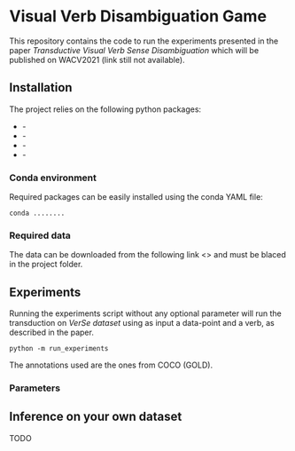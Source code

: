 # Visual Verb Disambiguation Game

This repository contains the code to run the experiments presented in
the paper *Transductive Visual Verb Sense Disambiguation* which will be
published on WACV2021 (link still not available).

## Installation

The project relies on the following python packages:

- \-
- \-
- \-
- \-

### Conda environment
Required packages can be easily installed using the conda YAML file:
```
conda ........
```

### Required data

The data can be downloaded from the following link <> and must be blaced in
the project folder.

## Experiments

Running the experiments script without any optional parameter will run
the transduction on *VerSe dataset* using as input a data-point and a verb, as described in the paper.
```
python -m run_experiments
```
The annotations used are the ones from COCO (GOLD).

### Parameters

## Inference on your own dataset
TODO
